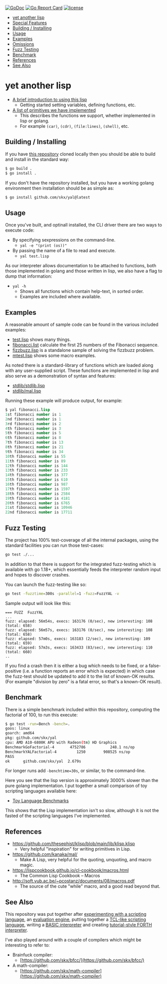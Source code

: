[![GoDoc](https://img.shields.io/static/v1?label=godoc&message=reference&color=blue)](https://pkg.go.dev/github.com/skx/yal)
[![Go Report Card](https://goreportcard.com/badge/github.com/skx/yal)](https://goreportcard.com/report/github.com/skx/yal)
[![license](https://img.shields.io/github/license/skx/yal.svg)](https://github.com/skx/yal/blob/master/LICENSE)

* [yet another lisp](#yet-another-lisp)
* [Special Features](#special-features)
* [Building / Installing](#building--installing)
* [Usage](#usage)
* [Examples](#examples)
* [Omissions](#omissions)
* [Fuzz Testing](#fuzz-testing)
* [Benchmark](#benchmark)
* [References](#references)
* [See Also](#see-also)


# yet another lisp


* [A brief introduction to using this lisp](INTRODUCTION.md)
  * Getting started setting variables, defining functions, etc.
* [A list of primitives we have implemented](PRIMITIVES.md)
  * This describes the functions we support, whether implemented in lisp or golang.
  * For example `(car)`, `(cdr)`, `(file:lines)`, `(shell)`, etc.



## Building / Installing

If you have [this repository](https://github.com/skx/yal) cloned locally then
you should be able to build and install in the standard way:

```sh
$ go build .
$ go install .
```

If you don't have the repository installed, but you have a working golang environment then installation should be as simple as:

```sh
$ go install github.com/skx/yal@latest
```



## Usage

Once you've built, and optinall installed, the CLI driver there are two ways to execute code:

* By specifying sexpressions on the command-line.
  * `yal -e "(print (os))"`
* By passing the name of a file to read and execute.
  * `yal test.lisp`

As our interpreter allows documentation to be attached to functions, both those implemented in golang and those written in lisp, we also have a flag to dump that information:

* `yal -h`
  * Shows all functions which contain help-text, in sorted order.
  * Examples are included where available.




## Examples

A reasonable amount of sample code can be found in the various included examples:

* [test.lisp](test.lisp) shows many things.
* [fibonacci.list](fibonacci.lisp) calculate the first 25 numbers of the Fibonacci sequence.
* [fizzbuzz.lisp](fizzbuzz.lisp) is a standalone sample of solving the fizzbuzz problem.
* [mtest.lisp](mtest.lisp) shows some macro examples.

As noted there is a standard-library of functions which are loaded along with any user-supplied script.  These functions are implemented in lisp and also serve as a demonstration of syntax and features:

* [stdlib/stdlib.lisp](stdlib/stdlib.lisp)
* [stdlib/mal.lisp](stdlib/mal.lisp)

Running these example will produce output, for example:

```lisp
$ yal fibonacci.lisp
1st fibonacci number is 1
2nd fibonacci number is 1
3rd fibonacci number is 2
4th fibonacci number is 3
5th fibonacci number is 5
6th fibonacci number is 8
7th fibonacci number is 13
8th fibonacci number is 21
9th fibonacci number is 34
10th fibonacci number is 55
11th fibonacci number is 89
12th fibonacci number is 144
13th fibonacci number is 233
14th fibonacci number is 377
15th fibonacci number is 610
16th fibonacci number is 987
17th fibonacci number is 1597
18th fibonacci number is 2584
19th fibonacci number is 4181
20th fibonacci number is 6765
21st fibonacci number is 10946
22nd fibonacci number is 17711

```



## Fuzz Testing

The project has 100% test-coverage of all the internal packages, using the standard facilities you can run those test-cases:

```sh
go test ./...
```

In addition to that there is support for the integrated fuzz-testing which is available with go 1.18+, which essentially feeds the interpreter random input and hopes to discover crashes.

You can launch the fuzz-testing like so:

```sh
go test -fuzztime=300s -parallel=1 -fuzz=FuzzYAL -v
```

Sample output will look like this:

```
=== FUZZ  FuzzYAL
...
fuzz: elapsed: 56m54s, execs: 163176 (0/sec), new interesting: 108 (total: 658)
fuzz: elapsed: 56m57s, execs: 163176 (0/sec), new interesting: 108 (total: 658)
fuzz: elapsed: 57m0s, execs: 163183 (2/sec), new interesting: 109 (total: 659)
fuzz: elapsed: 57m3s, execs: 163433 (83/sec), new interesting: 110 (total: 660)
..
```

If you find a crash then it is either a bug which needs to be fixed, or a false-positive (i.e. a function reports an error which is expected) in which case the fuzz-test should be updated to add it to the list of known-OK results.  (For example "division by zero" is a fatal error, so that's a known-OK result).




## Benchmark

There is a simple benchmark included within this repository, computing the factorial of 100, to run this execute:

```sh
$ go test -run=Bench -bench=.
goos: linux
goarch: amd64
pkg: github.com/skx/yal
cpu: AMD A10-6800K APU with Radeon(tm) HD Graphics
BenchmarkGoFactorial-4    	 4752786	       248.1 ns/op
BenchmarkYALFactorial-4   	    1250	    908525 ns/op
PASS
ok  	github.com/skx/yal	2.679s
```

For longer runs add `-benchtime=30s`, or similar, to the command-line.

Here you see that the lisp version is approximately 3000% slower than the pure golang implementation.  I put together a small comparison of toy scripting languages available here:

* [Toy Language Benchmarks](https://github.com/skx/toy-language-benchmarks)

This shows that the Lisp implementation isn't so slow, although it is not the fasted of the scripting languages I've implemented.




## References

* https://github.com/thesephist/klisp/blob/main/lib/klisp.klisp
  * Very helpful "inspiration" for writing primitives in Lisp.
* https://github.com/kanaka/mal/
  * Make A Lisp, very helpful for the quoting, unquoting, and macro magic.
* https://lispcookbook.github.io/cl-cookbook/macros.html
  * The Common Lisp Cookbook – Macros
* http://soft.vub.ac.be/~pcostanz/documents/08/macros.pdf
  * The source of the cute "while" macro, and a good read beyond that.




## See Also

This repository was put together after [experimenting with a scripting language](https://github.com/skx/monkey/), an [evaluation engine](https://github.com/skx/evalfilter/), putting together a [TCL-like scripting language](https://github.com/skx/critical), writing a [BASIC interpreter](https://github.com/skx/gobasic) and creating [tutorial-style FORTH interpreter](https://github.com/skx/foth).

I've also played around with a couple of compilers which might be interesting to refer to:

* Brainfuck compiler:
   * [https://github.com/skx/bfcc/](https://github.com/skx/bfcc/)
* A math-compiler:
  * [https://github.com/skx/math-compiler](https://github.com/skx/math-compiler)
